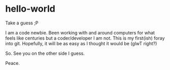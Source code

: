 # hello-world
Take a guess ;P

I am a code newbie.  Been working with and around computers for what feels like centuries but a coder/developer I am not.
This is my first(ish) foray into git.  Hopefully, it will be as easy as I thought it would be (glwT right?)

So. 
See you on the other side I guess.

Peace.
